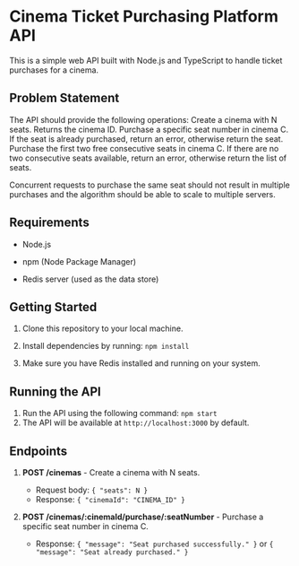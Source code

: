 # Cinema Ticket Purchasing Platform API

This is a simple web API built with Node.js and TypeScript to handle ticket purchases for a cinema.

## Problem Statement

The API should provide the following operations:
Create a cinema with N seats. Returns the cinema ID.
Purchase a specific seat number in cinema C. If the seat is already purchased, return an error, otherwise return the seat.
Purchase the first two free consecutive seats in cinema C. If there are no two consecutive seats available, return an error, otherwise return the list of seats.

Concurrent requests to purchase the same seat should not result in multiple purchases and the algorithm should be able to scale to multiple servers.

## Requirements

- Node.js

- npm (Node Package Manager)

- Redis server (used as the data store)

## Getting Started

1. Clone this repository to your local machine.

2. Install dependencies by running: `npm install`

3. Make sure you have Redis installed and running on your system.

## Running the API

1. Run the API using the following command: `npm start`
2. The API will be available at `http://localhost:3000` by default.

## Endpoints

1. **POST /cinemas** - Create a cinema with N seats.

   - Request body: `{ "seats": N }`
   - Response: `{ "cinemaId": "CINEMA_ID" }`

2. **POST /cinemas/:cinemaId/purchase/:seatNumber** - Purchase a specific seat number in cinema C.

   - Response: `{ "message": "Seat purchased successfully." }` or `{ "message": "Seat already purchased." }`
